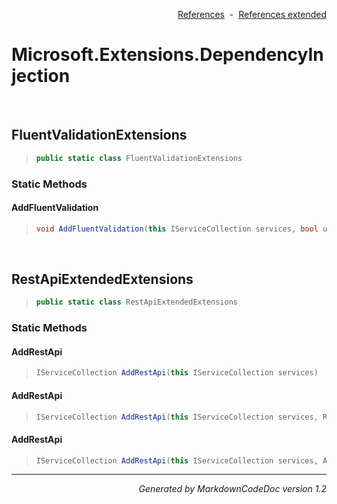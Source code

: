 <div style='text-align: right'>

[References](Index.md)&nbsp;&nbsp;-&nbsp;&nbsp;[References extended](IndexExtended.md)
</div>

# Microsoft.Extensions.DependencyInjection

<br />

## FluentValidationExtensions

>```csharp
>public static class FluentValidationExtensions
>```

### Static Methods

#### AddFluentValidation
>```csharp
>void AddFluentValidation(this IServiceCollection services, bool useAutoRegistrateServices, List<AssemblyPairOptions> assemblyPairs)
>```

<br />

## RestApiExtendedExtensions

>```csharp
>public static class RestApiExtendedExtensions
>```

### Static Methods

#### AddRestApi
>```csharp
>IServiceCollection AddRestApi(this IServiceCollection services)
>```
#### AddRestApi
>```csharp
>IServiceCollection AddRestApi(this IServiceCollection services, RestApiExtendedOptions restApiOptions, IConfiguration configuration)
>```
#### AddRestApi
>```csharp
>IServiceCollection AddRestApi(this IServiceCollection services, Action<IMvcBuilder> setupMvcAction, RestApiExtendedOptions restApiOptions, IConfiguration configuration)
>```
<hr /><div style='text-align: right'><i>Generated by MarkdownCodeDoc version 1.2</i></div>
